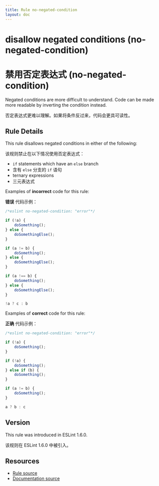 ```yaml
---
title: Rule no-negated-condition
layout: doc
---
```

<!-- Note: No pull requests accepted for this file. See README.md in the root directory for details. -->

# disallow negated conditions (no-negated-condition)

# 禁用否定表达式 (no-negated-condition)

Negated conditions are more difficult to understand. Code can be made more readable by inverting the condition instead.

否定表达式更难以理解。如果将条件反过来，代码会更具可读性。

## Rule Details

This rule disallows negated conditions in either of the following:

该规则禁止在以下情况使用否定表达式：

* `if` statements which have an `else` branch
* 含有  `else` 分支的 `if` 语句
* ternary expressions
* 三元表达式

Examples of **incorrect** code for this rule:

**错误** 代码示例：

```js
/*eslint no-negated-condition: "error"*/

if (!a) {
    doSomething();
} else {
    doSomethingElse();
}

if (a != b) {
    doSomething();
} else {
    doSomethingElse();
}

if (a !== b) {
    doSomething();
} else {
    doSomethingElse();
}

!a ? c : b
```

Examples of **correct** code for this rule:

**正确** 代码示例：

```js
/*eslint no-negated-condition: "error"*/

if (!a) {
    doSomething();
}

if (!a) {
    doSomething();
} else if (b) {
    doSomething();
}

if (a != b) {
    doSomething();
}

a ? b : c
```

## Version

This rule was introduced in ESLint 1.6.0.

该规则在 ESLint 1.6.0 中被引入。

## Resources

* [Rule source](https://github.com/eslint/eslint/tree/master/lib/rules/no-negated-condition.js)
* [Documentation source](https://github.com/eslint/eslint/tree/master/docs/rules/no-negated-condition.md)
